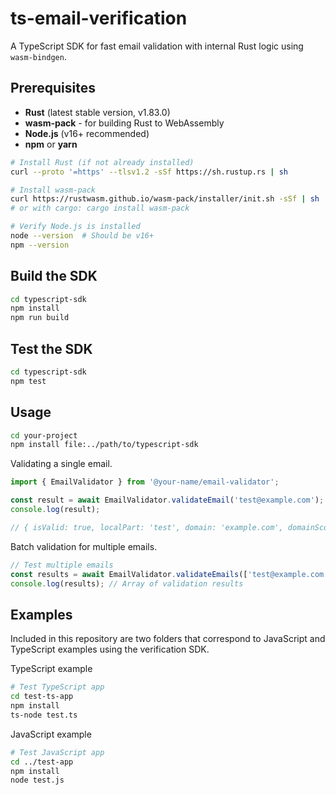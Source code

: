 # ts-email-verification

A TypeScript SDK for fast email validation with internal Rust logic using `wasm-bindgen`.

## Prerequisites

- **Rust** (latest stable version, v1.83.0)
- **wasm-pack** - for building Rust to WebAssembly
- **Node.js** (v16+ recommended)
- **npm** or **yarn**

```bash
# Install Rust (if not already installed)
curl --proto '=https' --tlsv1.2 -sSf https://sh.rustup.rs | sh

# Install wasm-pack
curl https://rustwasm.github.io/wasm-pack/installer/init.sh -sSf | sh
# or with cargo: cargo install wasm-pack

# Verify Node.js is installed
node --version  # Should be v16+
npm --version
```

## Build the SDK

```bash
cd typescript-sdk
npm install
npm run build
```

## Test the SDK

```bash
cd typescript-sdk
npm test
```

## Usage

```bash
cd your-project
npm install file:../path/to/typescript-sdk
```

Validating a single email.
```typescript
import { EmailValidator } from '@your-name/email-validator';

const result = await EmailValidator.validateEmail('test@example.com');
console.log(result); 

// { isValid: true, localPart: 'test', domain: 'example.com', domainScore: 80.0 }
```

Batch validation for multiple emails.
```typescript
// Test multiple emails
const results = await EmailValidator.validateEmails(['test@example.com', 'invalid.email']);
console.log(results); // Array of validation results
```

## Examples
Included in this repository are two folders that correspond to JavaScript and TypeScript examples using the verification SDK.

TypeScript example
```bash
# Test TypeScript app
cd test-ts-app
npm install
ts-node test.ts
```

JavaScript example
```bash
# Test JavaScript app  
cd ../test-app
npm install
node test.js
```
